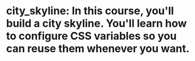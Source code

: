 # city_skyline: In this course, you'll build a city skyline. You'll learn how to configure CSS variables so you can reuse them whenever you want.
